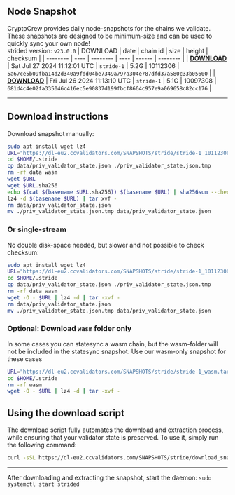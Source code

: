 ## Node Snapshot
CryptoCrew provides daily node-snapshots for the chains we validate. These snapshots are designed to be minimum-size and can be used to quickly sync your own node!  
strided version: `v23.0.0`
| DOWNLOAD | date | chain id | size | height | checksum |
| -------- | ---- | -------- | ---- | ------ | -------- |
| **[DOWNLOAD](https://dl-eu2.ccvalidators.com/SNAPSHOTS/stride/stride-1_10112306.tar.lz4)** | Sat Jul 27 2024 11:12:01 UTC | `stride-1` | 5.2G | 10112306 | `5a67ce5b09fba14d2d340a9fdd04be7349a797a304e787dfd37a580c33b05600` |
| **[DOWNLOAD](https://dl-eu2.ccvalidators.com/SNAPSHOTS/stride/stride-1_10097308.tar.lz4)** | Fri Jul 26 2024 11:13:10 UTC | `stride-1` | 5.1G | 10097308 | `681d4c4e02fa335046c416ec5e90837d199fbcf8664c957e9a069658c82cc176` |

---

## Download instructions
Download snapshot manually:
```sh
sudo apt install wget lz4
URL="https://dl-eu2.ccvalidators.com/SNAPSHOTS/stride/stride-1_10112306.tar.lz4"
cd $HOME/.stride
cp data/priv_validator_state.json ./priv_validator_state.json.tmp
rm -rf data wasm
wget $URL
wget $URL.sha256
echo $(cat $(basename $URL.sha256)) $(basename $URL) | sha256sum --check
lz4 -d $(basename $URL) | tar xvf -
rm data/priv_validator_state.json
mv ./priv_validator_state.json.tmp data/priv_validator_state.json
```

### Or single-stream
No double disk-space needed, but slower and not possible to check checksum:
```sh
sudo apt install wget lz4
URL="https://dl-eu2.ccvalidators.com/SNAPSHOTS/stride/stride-1_10112306.tar.lz4"
cd $HOME/.stride
cp data/priv_validator_state.json ./priv_validator_state.json.tmp
rm -rf data wasm
wget -O - $URL | lz4 -d | tar -xvf -
rm data/priv_validator_state.json
mv ./priv_validator_state.json.tmp data/priv_validator_state.json
```

### Optional: Download `wasm` folder only
In some cases you can statesync a wasm chain, but the wasm-folder will not be included in the statesync snapshot. Use our wasm-only snapshot for these cases
```sh
URL="https://dl-eu2.ccvalidators.com/SNAPSHOTS/stride/stride-1_wasm.tar.lz4"
cd $HOME/.stride
rm -rf wasm
wget -O - $URL | lz4 -d | tar -xvf -
```



## Using the download script

The download script fully automates the download and extraction process, while ensuring that your validator state is preserved. To use it, simply run the following command:
```sh
curl -sSL https://dl-eu2.ccvalidators.com/SNAPSHOTS/stride/download_snapshot.sh | bash
```
---

After downloading and extracting the snapshot, start the daemon: `sudo systemctl start strided`

